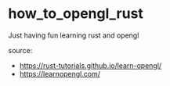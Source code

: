 # how_to_opengl_rust


Just having fun learning rust and opengl

source:
- https://rust-tutorials.github.io/learn-opengl/
- https://learnopengl.com/
